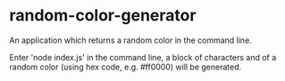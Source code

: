 # random-color-generator
An application which returns a random color in the command line.

Enter 'node index.js' in the command line, a block of characters and of a random color (using hex code, e.g. #ff0000) will be generated.

